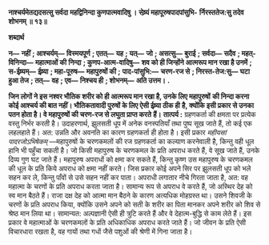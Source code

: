 **नाश्चर्यमेतद्यदसत्सु सर्वदा** **महद्विनिन्दा कुणपात्मवादिषु ।** **सेष्र्यं महापूरुषपादपांसुभि-** **र्निरस्ततेज:सु तदेव शोभनम् ॥ १३॥** 

**शब्दार्थ** 

**न—** **नहीं** **; आश्चर्यम्—** **विस्मयपूर्ण** **; एतत्—** **यह** **; यत्—** **जो** **; असत्सु—** **बुराई** **; सर्वदा—** **सदैव** **; महत्-विनिन्दा—** **महात्माओं की** **निन्दा** **; कुणप-आत्म-वादिषु—** **शव को ही जिन्होंने आत्मरूप मान रखा है उनमें** **; स-ईष्र्यम्—** **ईष्र्या** **; महा-पूरुष—** **महापुरुषों की** **;** **पाद-पांसुभि:—** **चरण-रज से** **; निरस्त-तेज:सु—** **घटा हुआ तेज** **; तत्—** **वह** **; एव—** **निश्चय ही** **; शोभनम्—** **अति उत्तम।** **.** 

**जिन लोगों ने इस नश्वर भौतिक शरीर को ही आत्मरूप मान रखा है, उनके लिए महापुरुषों** **की निन्दा करना कोई आश्चर्य की बात नहीं। भौतिकतावादी पुरुषों के लिए ऐसी ईष्र्या ठीक ही** **है, क्योंकि इसी प्रकार से उनका पतन होता है। वे महापुरुषों की चरण-रज से लघुता प्राप्त करते** **हैं।** **तात्पर्य :** ग्रहणकर्ता की क्षमता पर प्रत्येक वस्तु निर्भर करती है। उदाहरणार्थ, झुलसती धूप में अनेक वनस्पतियाँ तथा पुष्प सूख जाते हैं, तो कई एक लहलहाते हैं। अत: उन्नति और अवनति का कारण ग्रहणकर्ता ही होता है। इसी प्रकार *महीयसां पादरजोऽभिषेकम्* —महापुरुषों के चरणकमलों की रज ग्रहणकर्ता का कल्याण करनेवाली है, किन्तु वही धूल हानि भी पहुँचा सकती है। जो किसी महापुरुष के चरणकमल के प्रति अपराध करते हैं, वे सूख जाते हैं, उनके दिव्य गुण घट जाते हैं। महापुरुष अपराधों को क्षमा कर सकते हैं, किन्तु कृष्ण उस महापुरुष के चरणकमल की धूल के प्रति किये अपराध को क्षमा नहीं करते। जिस प्रकार कोई अपने सिर पर झुलसती धूप को भले सहन कर ले, किन्तु पाँवों से उसे सहन नहीं कर पाता। अपराधी लगातार नीचे गिरता जाता है, अत: वह महात्मा के चरणों के प्रति अपराध करता जाता है। सामान्य रूप से अपराध वे करते हैं, जो अस्थिर देह को स्व मान बैठते हैं। राजा दक्ष देह को आत्मा मान बैठने के कारण अत्यधिक मोहग्रस्त था। उसने शिवजी के चरणों के प्रति अपराध किया, क्योंकि उसने अपने को सती के शरीर का पिता मानकर अपने शरीर को शिव से श्रेष्ठ मान लिया था। सामान्यत: अल्पज्ञानी ऐसी ही त्रुटि करते हैं और वे देहात्म-बुद्धि से काम लेते हैं। इस प्रकार वे महात्माओं के चरणकमलों के प्रति अधिकाधिक अपराध करते जाते हैं। जो जीवन के प्रति ऐसी विचारधारा रखता है, वह गायों तथा गधों जैसे पशुओं की श्रेणी में गिना जाता है।  